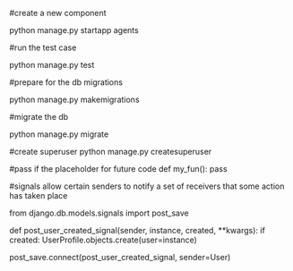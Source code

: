#create a new component

python manage.py startapp agents 

#run the test case

python manage.py test

#prepare for the db migrations

python manage.py makemigrations

#migrate the db

python manage.py migrate

#create superuser
python manage.py createsuperuser


#pass if the placeholder for future code
def my_fun():
    pass

#signals allow certain senders to notify a set of receivers that some action has taken place

from django.db.models.signals import post_save

def post_user_created_signal(sender, instance, created, **kwargs):
    if created:
        UserProfile.objects.create(user=instance)

post_save.connect(post_user_created_signal, sender=User)
   